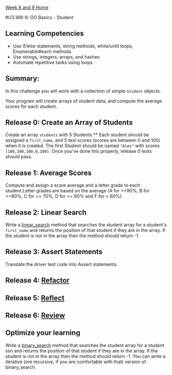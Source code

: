 [Week 8 and 9 Home](../../)

#U3.W8-9: OO Basics - Student

## Learning Competencies
- Use if/else statements, string methods, while/until loops, Enumerable#each methods
- Use strings, integers, arrays, and hashes
- Automate repetitive tasks using loops

## Summary:
In this challenge you will work with a collection of simple `Student` objects.

Your program will create arrays of student data, and compute the average scores for each student. 

## Release 0: Create an Array of Students

Create an array `students` with 5 Students.** Each student should be assigned a `first_name`, and 5 test scores (scores are between 0 and 100) when it is created. The first Student should be named `"Alex"` with scores `[100,100,100,0,100]`. Once you've done this properly, release 0 tests should pass.

## Release 1: Average Scores
Compute and assign a score average and a letter grade to each student.Letter grades are based on the average (A for >=90%, B for >=80%, C for >= 70%, D for >= 60% and F for < 60%). 

## Release 2: Linear Search

Write a [linear_search](http://en.wikipedia.org/wiki/Linear_search) method that searches the student array for a student's `first_name` and returns the position of that student if they are in the array. If the student is not in the array then the method should return -1.

## Release 3: Assert Statements
Translate the driver test code into Assert statements.

## Release 4: [Refactor](../../../references/refactoring.md)

## Release 5: [Reflect](../../../references/reflection.md)

## Release 6: [Review](../../../references/review.md)

## Optimize your learning
Write a [binary_search](http://en.wikipedia.org/wiki/Binary_search_algorithm) method that searches the student array for a student ssn and returns the position of that student if they are in the array. If the student is not in the array then the method should return -1.  You can write a iterative (ore recursive, if you are comfortable with that) version of binary_search. 


